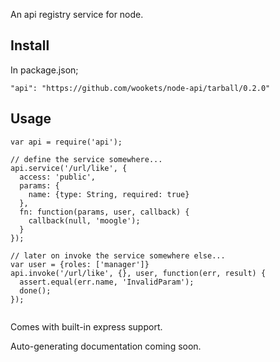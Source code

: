 
An api registry service for node.

## Install

In package.json;

```"api": "https://github.com/wookets/node-api/tarball/0.2.0"```

## Usage

```
var api = require('api');

// define the service somewhere...
api.service('/url/like', {
  access: 'public',
  params: {
    name: {type: String, required: true}
  },
  fn: function(params, user, callback) {
    callback(null, 'moogle');
  }
});

// later on invoke the service somewhere else...
var user = {roles: ['manager']}
api.invoke('/url/like', {}, user, function(err, result) {
  assert.equal(err.name, 'InvalidParam');
  done();
});


```

Comes with built-in express support.

Auto-generating documentation coming soon.
